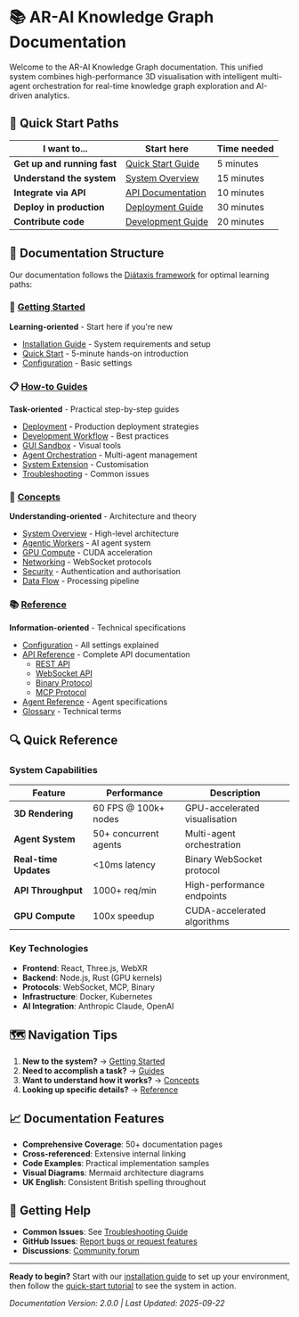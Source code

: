 # 📚 AR-AI Knowledge Graph Documentation

Welcome to the AR-AI Knowledge Graph documentation. This unified system combines high-performance 3D visualisation with intelligent multi-agent orchestration for real-time knowledge graph exploration and AI-driven analytics.

## 🚀 Quick Start Paths

| I want to... | Start here | Time needed |
|--------------|------------|-------------|
| **Get up and running fast** | [Quick Start Guide](getting-started/02-quick-start.md) | 5 minutes |
| **Understand the system** | [System Overview](concepts/01-system-overview.md) | 15 minutes |
| **Integrate via API** | [API Documentation](reference/api/index.md) | 10 minutes |
| **Deploy in production** | [Deployment Guide](guides/01-deployment.md) | 30 minutes |
| **Contribute code** | [Development Guide](guides/02-development-workflow.md) | 20 minutes |

## 📖 Documentation Structure

Our documentation follows the [Diátaxis framework](https://diataxis.fr/) for optimal learning paths:

### 🎯 [Getting Started](getting-started/00-index.md)
**Learning-oriented** - Start here if you're new
- [Installation Guide](getting-started/01-installation.md) - System requirements and setup
- [Quick Start](getting-started/02-quick-start.md) - 5-minute hands-on introduction
- [Configuration](getting-started/configuration.md) - Basic settings

### 📋 [How-to Guides](guides/index.md)
**Task-oriented** - Practical step-by-step guides
- [Deployment](guides/01-deployment.md) - Production deployment strategies
- [Development Workflow](guides/02-development-workflow.md) - Best practices
- [GUI Sandbox](guides/03-using-the-gui-sandbox.md) - Visual tools
- [Agent Orchestration](guides/04-orchestrating-agents.md) - Multi-agent management
- [System Extension](guides/05-extending-the-system.md) - Customisation
- [Troubleshooting](guides/06-troubleshooting.md) - Common issues

### 🧠 [Concepts](concepts/index.md)
**Understanding-oriented** - Architecture and theory
- [System Overview](concepts/01-system-overview.md) - High-level architecture
- [Agentic Workers](concepts/02-agentic-workers.md) - AI agent system
- [GPU Compute](concepts/03-gpu-compute.md) - CUDA acceleration
- [Networking](concepts/04-networking.md) - WebSocket protocols
- [Security](concepts/05-security.md) - Authentication and authorisation
- [Data Flow](concepts/06-data-flow.md) - Processing pipeline

### 📚 [Reference](reference/index.md)
**Information-oriented** - Technical specifications
- [Configuration](reference/configuration.md) - All settings explained
- [API Reference](reference/api/index.md) - Complete API documentation
  - [REST API](reference/api/rest-api.md)
  - [WebSocket API](reference/api/websocket-api.md)
  - [Binary Protocol](reference/api/binary-protocol.md)
  - [MCP Protocol](reference/api/mcp-protocol.md)
- [Agent Reference](reference/agents/README.md) - Agent specifications
- [Glossary](reference/glossary.md) - Technical terms

## 🔍 Quick Reference

### System Capabilities
| Feature | Performance | Description |
|---------|-------------|-------------|
| **3D Rendering** | 60 FPS @ 100k+ nodes | GPU-accelerated visualisation |
| **Agent System** | 50+ concurrent agents | Multi-agent orchestration |
| **Real-time Updates** | <10ms latency | Binary WebSocket protocol |
| **API Throughput** | 1000+ req/min | High-performance endpoints |
| **GPU Compute** | 100x speedup | CUDA-accelerated algorithms |

### Key Technologies
- **Frontend**: React, Three.js, WebXR
- **Backend**: Node.js, Rust (GPU kernels)
- **Protocols**: WebSocket, MCP, Binary
- **Infrastructure**: Docker, Kubernetes
- **AI Integration**: Anthropic Claude, OpenAI

## 🗺️ Navigation Tips

1. **New to the system?** → [Getting Started](getting-started/00-index.md)
2. **Need to accomplish a task?** → [Guides](guides/index.md)
3. **Want to understand how it works?** → [Concepts](concepts/index.md)
4. **Looking up specific details?** → [Reference](reference/index.md)

## 📈 Documentation Features

- **Comprehensive Coverage**: 50+ documentation pages
- **Cross-referenced**: Extensive internal linking
- **Code Examples**: Practical implementation samples
- **Visual Diagrams**: Mermaid architecture diagrams
- **UK English**: Consistent British spelling throughout

## 🚦 Getting Help

- **Common Issues**: See [Troubleshooting Guide](guides/06-troubleshooting.md)
- **GitHub Issues**: [Report bugs or request features](https://github.com/your-org/ar-ai-knowledge-graph/issues)
- **Discussions**: [Community forum](https://github.com/your-org/ar-ai-knowledge-graph/discussions)

---

**Ready to begin?** Start with our [installation guide](getting-started/01-installation.md) to set up your environment, then follow the [quick-start tutorial](getting-started/02-quick-start.md) to see the system in action.

*Documentation Version: 2.0.0 | Last Updated: 2025-09-22*